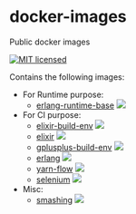# docker-images
Public docker images

[![MIT licensed](https://img.shields.io/badge/license-MIT-blue.svg)](https://tldrlegal.com/license/mit-license#summary)

Contains the following images:
* For Runtime purpose:
  * [erlang-runtime-base](erlang-runtime-base/) [![](https://images.microbadger.com/badges/image/easymile/erlang-runtime-base.svg)](https://microbadger.com/images/easymile/erlang-runtime-base "Get your own image badge on microbadger.com")
* For CI purpose:
  * [elixir-build-env](elixir-build-env/) [![](https://images.microbadger.com/badges/image/easymile/elixir-build-env.svg)](https://microbadger.com/images/easymile/elixir-build-env "Get your own image badge on microbadger.com")
  * [elixir](elixir/) [![](https://images.microbadger.com/badges/image/easymile/elixir.svg)](https://microbadger.com/images/easymile/elixir "Get your own image badge on microbadger.com")
  * [gplusplus-build-env](gplusplus-build-env/) [![](https://images.microbadger.com/badges/image/easymile/gplusplus-build-env.svg)](https://microbadger.com/images/easymile/gplusplus-build-env "Get your own image badge on microbadger.com")
  * [erlang](erlang/) [![](https://images.microbadger.com/badges/image/easymile/erlang.svg)](https://microbadger.com/images/easymile/erlang "Get your own image badge on microbadger.com")
  * [yarn-flow](yarn-flow/) [![](https://images.microbadger.com/badges/image/easymile/yarn-flow.svg)](https://microbadger.com/images/easymile/yarn-flow "Get your own image badge on microbadger.com")
  * [selenium](selenium/) [![](https://images.microbadger.com/badges/image/easymile/selenium.svg)](https://microbadger.com/images/easymile/selenium "Get your own image badge on microbadger.com")
* Misc:
  * [smashing](smashing/) [![](https://images.microbadger.com/badges/image/easymile/smashing.svg)](https://microbadger.com/images/easymile/smashing "Get your own image badge on microbadger.com")
